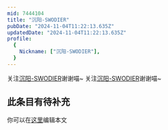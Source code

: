 ```yaml
---
mid: 7444104
title: "沉阳-SWODIER"
pubDate: "2024-11-04T11:22:13.635Z"
updatedDate: "2024-11-04T11:22:13.635Z"
profile:
  {
    Nickname: ["沉阳-SWODIER"],
  }
---
```


关注[沉阳-SWODIER](https://space.bilibili.com/7444104)谢谢喵~ 关注[沉阳-SWODIER](https://space.bilibili.com/7444104)谢谢喵~

## 此条目有待补充
你可以在[这里](https://github.com/Yuhanawa/VTuber.ICU-Content/edit/master/v/沉阳-SWODIER/index.md)编辑本文
